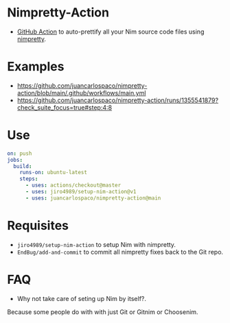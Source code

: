 # Nimpretty-Action

- [GitHub Action](https://github.com/features/actions) to auto-prettify all your Nim source code files using [nimpretty](https://nim-lang.github.io/Nim/tools.html).


# Examples

- https://github.com/juancarlospaco/nimpretty-action/blob/main/.github/workflows/main.yml
- https://github.com/juancarlospaco/nimpretty-action/runs/1355541879?check_suite_focus=true#step:4:8


# Use

```yaml
on: push
jobs:
  build:
    runs-on: ubuntu-latest
    steps:
      - uses: actions/checkout@master
      - uses: jiro4989/setup-nim-action@v1
      - uses: juancarlospaco/nimpretty-action@main
```


# Requisites

- `jiro4989/setup-nim-action` to setup Nim with nimpretty.
- `EndBug/add-and-commit` to commit all nimpretty fixes back to the Git repo.


# FAQ

- Why not take care of seting up Nim by itself?.

Because some people do with with just Git or Gitnim or Choosenim.
